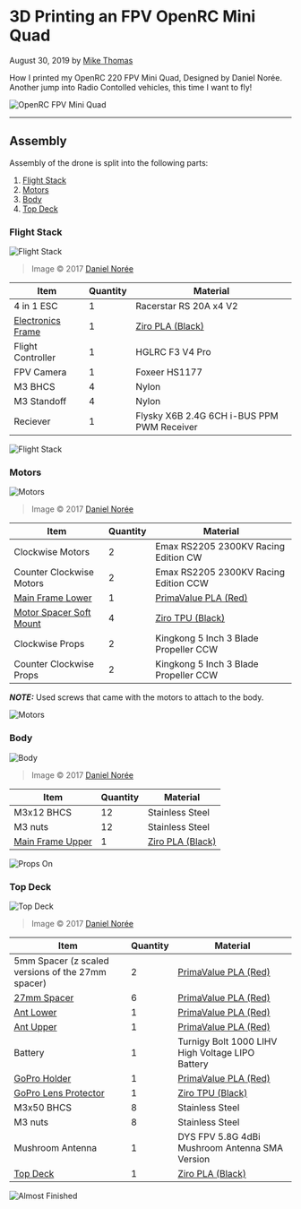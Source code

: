 # 3D Printing an FPV OpenRC Mini Quad

August 30, 2019 by [Mike Thomas](https://github.com/mikepthomas)

How I printed my OpenRC 220 FPV Mini Quad, Designed by Daniel Norée. Another jump into Radio Contolled vehicles, this time I want to fly!

![OpenRC FPV Mini Quad](https://github.com/mikepthomas/mikepthomas.github.io/raw/develop/src/img/openrc-mini-quad/mini-quad-hero.jpg)

---

## Assembly

Assembly of the drone is split into the following parts:

1. [Flight Stack](#flight-stack)
2. [Motors](#motors)
3. [Body](#body)
4. [Top Deck](#top-deck)

### Flight Stack

![Flight Stack](https://cdn.thingiverse.com/renders/26/51/4f/9f/11/fb69c74314b1c4dd86291f720344c80b_preview_featured.jpg)

> Image &copy; 2017 [Daniel Norée](https://danielnoree.com/)

| Item                                                                 | Quantity | Material                                               |
| -------------------------------------------------------------------- | -------- | ------------------------------------------------------ |
| 4 in 1 ESC                                                           | 1        | Racerstar RS 20A x4 V2                                 |
| [Electronics Frame](https://www.thingiverse.com/thing:2037868/files) | 1        | [Ziro PLA (Black)](printer-filament.md#ziro-pla-black) |
| Flight Controller                                                    | 1        | HGLRC F3 V4 Pro                                        |
| FPV Camera                                                           | 1        | Foxeer HS1177                                          |
| M3 BHCS                                                              | 4        | Nylon                                                  |
| M3 Standoff                                                          | 4        | Nylon                                                  |
| Reciever                                                             | 1        | Flysky X6B 2.4G 6CH i-BUS PPM PWM Receiver             |

![Flight Stack](https://github.com/mikepthomas/mikepthomas.github.io/raw/develop/src/img/openrc-mini-quad/flight-stack.jpg)

### Motors

![Motors](https://cdn.thingiverse.com/renders/32/6d/40/f7/05/e722d113b2fb009ba3426204cb3afb86_preview_featured.jpg)

> Image &copy; 2017 [Daniel Norée](https://danielnoree.com/)

| Item                                                                       | Quantity | Material                                                       |
| -------------------------------------------------------------------------- | -------- | -------------------------------------------------------------- |
| Clockwise Motors                                                           | 2        | Emax RS2205 2300KV Racing Edition CW                           |
| Counter Clockwise Motors                                                   | 2        | Emax RS2205 2300KV Racing Edition CCW                          |
| [Main Frame Lower](https://danielnoree.com/openrc-fpv-mini-quad-v1-5/)     | 1        | [PrimaValue PLA (Red)](printer-filament.md#primavalue-pla-red) |
| [Motor Spacer Soft Mount](https://www.thingiverse.com/thing:2037868/files) | 4        | [Ziro TPU (Black)](printer-filament.md#ziro-tpu-black)         |
| Clockwise Props                                                            | 2        | Kingkong 5 Inch 3 Blade Propeller CCW                          |
| Counter Clockwise Props                                                    | 2        | Kingkong 5 Inch 3 Blade Propeller CCW                          |

**_NOTE:_** Used screws that came with the motors to attach to the body.

![Motors](https://github.com/mikepthomas/mikepthomas.github.io/raw/develop/src/img/openrc-mini-quad/motors.jpg)

### Body

![Body](https://cdn.thingiverse.com/renders/9a/75/f9/fa/7d/cef882309c568e1bed7d872d4704287f_preview_featured.jpg)

> Image &copy; 2017 [Daniel Norée](https://danielnoree.com/)

| Item                                                                   | Quantity | Material                                               |
| ---------------------------------------------------------------------- | -------- | ------------------------------------------------------ |
| M3x12 BHCS                                                             | 12       | Stainless Steel                                        |
| M3 nuts                                                                | 12       | Stainless Steel                                        |
| [Main Frame Upper](https://danielnoree.com/openrc-fpv-mini-quad-v1-5/) | 1        | [Ziro PLA (Black)](printer-filament.md#ziro-pla-black) |

![Props On](https://github.com/mikepthomas/mikepthomas.github.io/raw/develop/src/img/openrc-mini-quad/props-on.jpg)

### Top Deck

![Top Deck](https://cdn.thingiverse.com/renders/e9/2e/ea/14/b2/82582c0da2d639c3dfffda954992fd8e_preview_featured.jpg)

> Image &copy; 2017 [Daniel Norée](https://danielnoree.com/)

| Item                                                                    | Quantity | Material                                                       |
| ----------------------------------------------------------------------- | -------- | -------------------------------------------------------------- |
| 5mm Spacer (z scaled versions of the 27mm spacer)                       | 2        | [PrimaValue PLA (Red)](printer-filament.md#primavalue-pla-red) |
| [27mm Spacer](https://danielnoree.com/openrc-fpv-mini-quad-v1-5/)       | 6        | [PrimaValue PLA (Red)](printer-filament.md#primavalue-pla-red) |
| [Ant Lower](https://www.thingiverse.com/thing:2037868/files)            | 1        | [PrimaValue PLA (Red)](printer-filament.md#primavalue-pla-red) |
| [Ant Upper](https://www.thingiverse.com/thing:2037868/files)            | 1        | [PrimaValue PLA (Red)](printer-filament.md#primavalue-pla-red) |
| Battery                                                                 | 1        | Turnigy Bolt 1000 LIHV High Voltage LIPO Battery               |
| [GoPro Holder](https://www.thingiverse.com/thing:2037868/files)         | 1        | [PrimaValue PLA (Red)](printer-filament.md#primavalue-pla-red) |
| [GoPro Lens Protector](https://www.thingiverse.com/thing:2037868/files) | 1        | [Ziro TPU (Black)](printer-filament.md#ziro-tpu-black)         |
| M3x50 BHCS                                                              | 8        | Stainless Steel                                                |
| M3 nuts                                                                 | 8        | Stainless Steel                                                |
| Mushroom Antenna                                                        | 1        | DYS FPV 5.8G 4dBi Mushroom Antenna SMA Version                 |
| [Top Deck](https://www.thingiverse.com/thing:2037868/files)             | 1        | [Ziro PLA (Black)](printer-filament.md#ziro-pla-black)         |

![Almost Finished](https://github.com/mikepthomas/mikepthomas.github.io/raw/develop/src/img/openrc-mini-quad/almost-finished.jpg)
